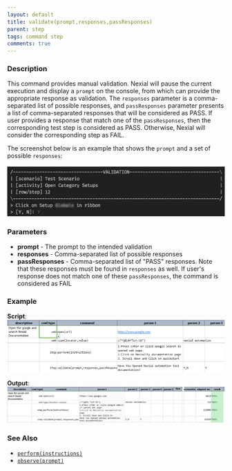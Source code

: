 ```yaml
---
layout: default
title: validate(prompt,responses,passResponses)
parent: step
tags: command step
comments: true
---
```


### Description
This command provides manual validation.  Nexial will pause the current execution and display a `prompt` on the 
console, from which can provide the appropriate response as validation.  The `responses` parameter is a comma-separated
list of possible responses, and `passResponses` parameter presents a list of comma-separated responses that will be
considered as PASS.  If user provides a response that match one of the `passResponses`, then the corresponding test
step is considered as PASS.  Otherwise, Nexial will consider the corresponding step as FAIL.

The screenshot below is an example that shows the `prompt` and a set of possible `responses`:<br/>   
![](image/validate(prompt,responses,passResponses)_01.png)


### Parameters
- **prompt** - The prompt to the intended validation
- **responses** - Comma-separated list of possible responses
- **passResponses** - Comma-separated list of "PASS" responses.  Note that these responses must be found in `responses` 
  as well.  If user's response does not match one of these `passResponses`, the command is considered as FAIL


### Example
**Script**:<br/>
![](image/validate(prompt,responses,passResponses)_02.png)

**Output**:<br/>
![](image/validate(prompt,responses,passResponses)_03.png)


### See Also
- [`perform(instructions)`](perform(instructions).html )
- [`observe(prompt)`](observe(prompt).html)